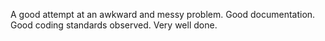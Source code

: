 A good attempt at an awkward and messy problem.
Good documentation.
Good coding standards observed.
Very well done.
